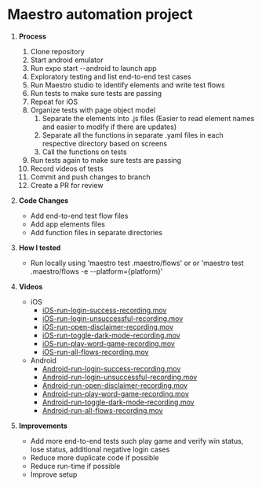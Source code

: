 # Maestro automation project

1. **Process**
   1. Clone repository
   2. Start android emulator
   3. Run expo start --android to launch app
   4. Exploratory testing and list end-to-end test cases
   5. Run Maestro studio to identify elements and write test flows
   6. Run tests to make sure tests are passing
   7. Repeat for iOS
   8. Organize tests with page object model
      1. Separate the elements into .js files (Easier to read element names and easier to modify if there are updates)
      2. Separate all the functions in separate .yaml files in each respective directory based on screens
      3. Call the functions on tests
   9. Run tests again to make sure tests are passing
   10. Record videos of tests
   11. Commit and push changes to branch
   12. Create a PR for review

2. **Code Changes**
    - Add end-to-end test flow files
    - Add app elements files
    - Add function files in separate directories

3. **How I tested**
    - Run locally using 'maestro test .maestro/flows' or  or 'maestro test .maestro/flows -e --platform={platform}'

4. **Videos**
     - iOS
       - [iOS-run-login-success-recording.mov](../../../Desktop/iOS-run-login-success-recording.mov)
       - [iOS-run-login-unsuccessful-recording.mov](../../../Desktop/iOS-run-login-unsuccessful-recording.mov)
       - [iOS-run-open-disclaimer-recording.mov](../../../Desktop/iOS-run-open-disclaimer-recording.mov)
       - [iOS-run-toggle-dark-mode-recording.mov](../../../Desktop/iOS-run-toggle-dark-mode-recording.mov)
       - [iOS-run-play-word-game-recording.mov](../../../Desktop/iOS-run-play-word-game-recording.mov)
       - [iOS-run-all-flows-recording.mov](../../../Desktop/iOS-run-all-flows-recording.mov)
     - Android
       - [Android-run-login-success-recording.mov](../../../Desktop/Android-run-login-success-recording.mov)
       - [Android-run-login-unsuccessful-recording.mov](../../../Desktop/Android-run-login-unsuccessful-recording.mov)
       - [Android-run-open-disclaimer-recording.mov](../../../Desktop/Android-run-open-disclaimer-recording.mov)
       - [Android-run-play-word-game-recording.mov](../../../Desktop/Android-run-play-word-game-recording.mov)
       - [Android-run-toggle-dark-mode-recording.mov](../../../Desktop/Android-run-toggle-dark-mode-recording.mov)
       - [Android-run-all-flows-recording.mov](../../../Desktop/Android-run-all-flows-recording.mov)

5. **Improvements**
    - Add more end-to-end tests such play game and verify win status, lose status, additional negative login cases
    - Reduce more duplicate code if possible
    - Reduce run-time if possible
    - Improve setup